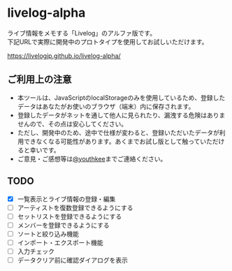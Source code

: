 # livelog-alpha

ライブ情報をメモする「Livelog」のアルファ版です。  
下記URLで実際に開発中のプロトタイプを使用してお試しいただけます。

https://livelogjp.github.io/livelog-alpha/

## ご利用上の注意

- 本ツールは、JavaScriptのlocalStorageのみを使用しているため、登録したデータはあなたがお使いのブラウザ（端末）内に保存されます。
- 登録したデータがネットを通して他人に見られたり、漏洩する危険はありませんので、その点は安心してください。
- ただし、開発中のため、途中で仕様が変わると、登録いただいたデータが利用できなくなる可能性があります。あくまでお試し版として触っていただけると幸いです。
- ご意見・ご感想等は[@youthkee](https://twitter.com/youthkee)までご連絡ください。

## TODO

- [x] 一覧表示とライブ情報の登録・編集
- [ ] アーティストを復数登録できるようにする
- [ ] セットリストを登録できるようにする
- [ ] メンバーを登録できるようにする
- [ ] ソートと絞り込み機能
- [ ] インポート・エクスポート機能
- [ ] 入力チェック
- [ ] データクリア前に確認ダイアログを表示
